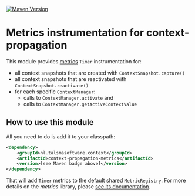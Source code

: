 [![Maven Version][maven-img]][maven]

# Metrics instrumentation for context-propagation

This module provides [metrics] `Timer` instrumentation for:

- all context snapshots that are created with `ContextSnapshot.capture()`
- all context snapshots that are reactivated with `ContextSnapshot.reactivate()`
- for each specific `ContextManager`:
    - calls to `ContextManager.activate` and
    - calls to `ContextManager.getActiveContextValue`

## How to use this module

All you need to do is add it to your classpath:

  ```xml
  <dependency>
      <groupId>nl.talsmasoftware.context</groupId>
      <artifactId>context-propagation-metrics</artifactId>
      <version>[see Maven badge above]</version>
  </dependency>
  ```  

That will add `Timer` metrics to the default shared `MetricRegistry`.
For more details on the _metrics_ library, please [see its documentation][metrics].


  [maven-img]: https://img.shields.io/maven-central/v/nl.talsmasoftware.context/context-propagation-metrics
  [maven]: https://search.maven.org/artifact/nl.talsmasoftware.context/context-propagation-metrics
  [metrics]: https://metrics.dropwizard.io/
